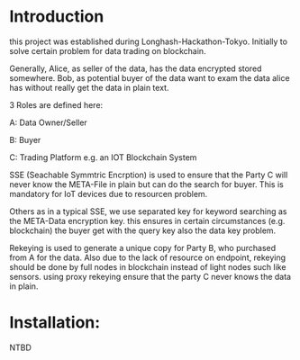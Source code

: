 # Introduction

this project was established during Longhash-Hackathon-Tokyo. Initially to solve certain problem for data trading on blockchain. 

Generally, Alice, as seller of the data, has the data encrypted stored somewhere. Bob, as potential buyer of the data want to exam the data alice has without really get the data in plain text.   

3 Roles are defined here:

A: Data Owner/Seller

B: Buyer

C: Trading Platform e.g. an IOT Blockchain System

SSE (Seachable Symmtric Encrption) is used to ensure that the Party C will never know the META-File in plain but can do the search for buyer. This is mandatory for IoT devices due to resourcen problem.

Others as in a typical SSE, we use separated key for keyword searching as the META-Data encryption key. this ensures in certain circumstances (e.g. blockchain) the buyer get with the query key also the data key problem. 

Rekeying is used to generate a unique copy for Party B, who purchased from A for the data. Also due to the lack of resource on endpoint, rekeying should be done by full nodes in blockchain instead of light nodes such like sensors. using proxy rekeying ensure that the party C never knows the data in plain. 

# Installation: 

NTBD


